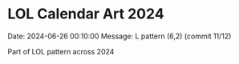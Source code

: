 # LOL Calendar Art 2024

Date: 2024-06-26 00:10:00
Message: L pattern (6,2) (commit 11/12)

Part of LOL pattern across 2024
